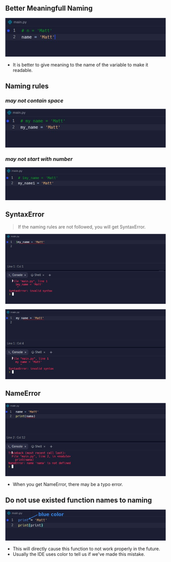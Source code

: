 ## **Better Meaningfull Naming**

![Alt meaningfull name](pic/01.jpg)

- It is better to give meaning to the name of the variable to make it readable.

## **Naming rules**

### _may not contain space_

![Alt no space](pic/02.jpg)

### _may not start with number_

![Alt don't start with number](pic/03.jpg)

## **SyntaxError**

> If the naming rules are not followed, you will get SyntaxError.

![Alt SyntaxError1](pic/04.jpg)

![Alt SyntaxError2](pic/05.jpg)

## **NameError**

![Alt NameError](pic/06.jpg)

- When you get NameError, there may be a typo error.

## **Do not use existed function names to naming**

![Alt](pic/07.jpg)

- This will directly cause this function to not work properly in the future.
- Usually the IDE uses color to tell us if we've made this mistake.
